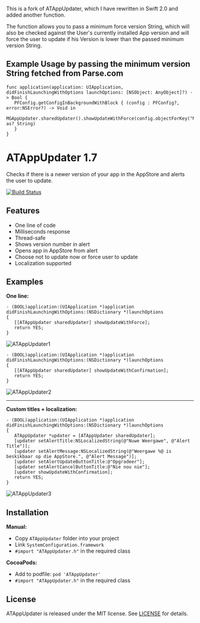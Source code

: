 This is a fork of ATAppUpdater, which I have rewritten in Swift 2.0 and added another function.

The function allows you to pass a minimum force version String, which will also be checked against the User's currently installed App version and will force the user to update if his Version is lower than the passed minimum version String.

## Example Usage by passing the minimum version String fetched from Parse.com

````objc
func application(application: UIApplication, didFinishLaunchingWithOptions launchOptions: [NSObject: AnyObject]?) -> Bool {
   PFConfig.getConfigInBackgroundWithBlock { (config : PFConfig?, error:NSError?) -> Void in
      MGAppUpdater.sharedUpdater().showUpdateWithForce(config.objectForKey("MinimumForceVersion") as? String)
   }
}
````


# ATAppUpdater 1.7
Checks if there is a newer version of your app in the AppStore and alerts the user to update.

[![Build Status](https://travis-ci.org/emotality/ATAppUpdater.svg?branch=master)](https://travis-ci.org/emotality/ATAppUpdater) 

## Features

- One line of code
- Milliseconds response
- Thread-safe
- Shows version number in alert
- Opens app in AppStore from alert
- Choose not to update now or force user to update
- Localization supported

## Examples

**One line:**

````objc
- (BOOL)application:(UIApplication *)application didFinishLaunchingWithOptions:(NSDictionary *)launchOptions
{
   [[ATAppUpdater sharedUpdater] showUpdateWithForce];
   return YES;
}
````
![ATAppUpdater1](http://apptality.ae/assets/ATAppUpdater/ATAppUpdater1.png)
````objc
- (BOOL)application:(UIApplication *)application didFinishLaunchingWithOptions:(NSDictionary *)launchOptions
{
   [[ATAppUpdater sharedUpdater] showUpdateWithConfirmation];
   return YES;
}
````
![ATAppUpdater2](http://apptality.ae/assets/ATAppUpdater/ATAppUpdater2.png)

---
**Custom titles + localization:**
````objc
- (BOOL)application:(UIApplication *)application didFinishLaunchingWithOptions:(NSDictionary *)launchOptions
{
   ATAppUpdater *updater = [ATAppUpdater sharedUpdater];
   [updater setAlertTitle:NSLocalizedString(@"Nuwe Weergawe", @"Alert Title")];
   [updater setAlertMessage:NSLocalizedString(@"Weergawe %@ is beskikbaar op die AppStore.", @"Alert Message")];
   [updater setAlertUpdateButtonTitle:@"Opgradeer"];
   [updater setAlertCancelButtonTitle:@"Nie nou nie"];
   [updater showUpdateWithConfirmation];
   return YES;
}
````
![ATAppUpdater3](http://apptality.ae/assets/ATAppUpdater/ATAppUpdater3.png)

## Installation

**Manual:**

- Copy `ATAppUpdater` folder into your project
- Link `SystemConfiguration.framework`
- `#import "ATAppUpdater.h"` in the required class

**CocoaPods:**

- Add to podfile: `pod 'ATAppUpdater'`
- `#import "ATAppUpdater.h"` in the required class

## License

ATAppUpdater is released under the MIT license. See [LICENSE](https://github.com/apptality/ATAppUpdater/blob/master/LICENSE.md) for details.
